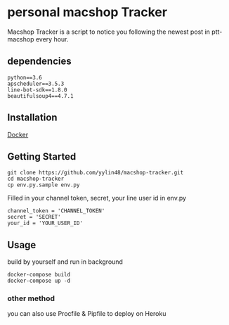 personal macshop Tracker
====
Macshop Tracker is a script to notice you following the newest post in ptt-macshop every hour.

## dependencies
    python==3.6
    apscheduler==3.5.3
    line-bot-sdk==1.8.0
	beautifulsoup4==4.7.1
    
## Installation
 [Docker](https://www.docker.com)
 
## Getting Started
    git clone https://github.com/yylin48/macshop-tracker.git
    cd macshop-tracker
    cp env.py.sample env.py 
    
Filled in your channel token, secret, your line user id in env.py

	channel_token = 'CHANNEL_TOKEN'
	secret = 'SECRET'
	your_id = 'YOUR_USER_ID'
    
## Usage

build by yourself and run in background

    docker-compose build
    docker-compose up -d

### other method

you can also use Procfile & Pipfile to deploy on Heroku

	
